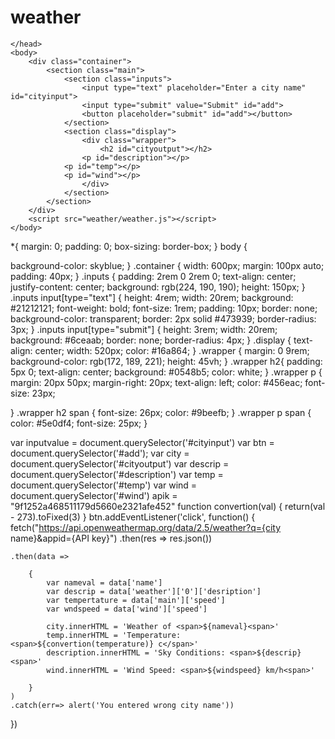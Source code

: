 # weather

<!DOCTYPE html>
<html lang="en">
    <head>
          <meta charset="UTF-8">
        <meta name="viewport" content="width=device width,initial-scale=1.0">
        <meta http-equiv="X-UA-Compatible." content="ie=edge">
        <title>
            weather
        </title>
        <link rel="stylesheet"href="weather/weather.css">
        
    </head>
    <body>
        <div class="container">
            <section class="main">
                <section class="inputs">
                    <input type="text" placeholder="Enter a city name" id="cityinput">
                    <input type="submit" value="Submit" id="add">
                    <button placeholder="submit" id="add"></button>
                </section>
                <section class="display">
                    <div class="wrapper">
                        <h2 id="cityoutput"></h2>
                    <p id="description"></p>
                <p id="temp"></p>
                <p id="wind"></p>
                    </div>
                </section>
            </section>
        </div>
        <script src="weather/weather.js"></script>
    </body>
</html>

*{
    margin: 0;
    padding: 0;
    box-sizing: border-box;
}
body
{
    
  background-color: skyblue;
}
.container
{
    width: 600px;
    margin: 100px auto;
    padding: 40px;
}
.inputs
{
    padding: 2rem 0 2rem 0;
    text-align: center;
    justify-content: center;
    background: rgb(224, 190, 190);
    height: 150px;
}
.inputs input[type="text"]
{
    height: 4rem;
    width: 20rem;
    background: #21212121;
    font-weight: bold;
    font-size: 1rem;
    padding: 10px;
    border: none;
    background-color: transparent;
    border: 2px solid #473939;
    border-radius: 3px;
}
.inputs input[type="submit"]
{
    height: 3rem;
    width: 20rem;
    background: #6ceaab;
    border: none;
    border-radius: 4px;
}
.display
{
    text-align: center;
    width: 520px;
    color: #16a864;
}
.wrapper
{
    margin: 0 9rem;
    background-color: rgb(172, 189, 221);
    height: 45vh;
}
.wrapper h2{
    padding: 5px 0;
    text-align: center;
    background: #0548b5;
    color: white;
}
.wrapper p
{
    margin: 20px 50px;
    margin-right: 20px;
    text-align: left;
    color: #456eac;
    font-size: 23px;

}
.wrapper h2 span
{
    font-size: 26px;
    color: #9beefb;
}
.wrapper p span
{
    color: #5e0df4;
    font-size: 25px;
}

var inputvalue = document.querySelector('#cityinput')
var btn = document.querySelector('#add');
var city = document.querySelector('#cityoutput')
var descrip = document.querySelector('#description')
var temp = document.querySelector('#temp')
var wind = document.querySelector('#wind')
apik = "9f1252a468511179d5660e2321afe452"
function convertion(val)
{
    return(val - 273).toFixed(3)
}
btn.addEventListener('click', function()
{
    fetch("https://api.openweathermap.org/data/2.5/weather?q={city name}&appid={API key}")
    .then(res => res.json())

    .then(data =>

        {
            var nameval = data['name']
            var descrip = data['weather']['0']['desription']
            var tempertature = data['main']['speed']
            var wndspeed = data['wind']['speed']

            city.innerHTML = 'Weather of <span>${nameval}<span>'
            temp.innerHTML = 'Temperature: <span>${convertion(temperature)} c</span>'
            description.innerHTML = 'Sky Conditions: <span>${descrip}<span>'
            wind.innerHTML = 'Wind Speed: <span>${windspeed} km/h<span>'

        }
    )
    .catch(err=> alert('You entered wrong city name'))
})



